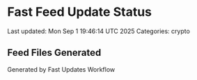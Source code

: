 # Fast Feed Update Status
Last updated: Mon Sep  1 19:46:14 UTC 2025
Categories: crypto

## Feed Files Generated

Generated by Fast Updates Workflow
